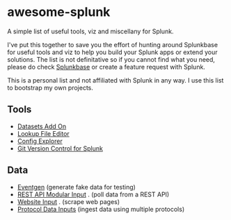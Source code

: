 # awesome-splunk
A simple list of useful tools, viz and miscellany for Splunk.

I've put this together to save you the effort of hunting around Splunkbase for useful tools and viz to help you build your Splunk apps or extend your solutions. The list is not definitative so if you cannot find what you need, please do check [Splunkbase](https://splunkbase.splunk.com/) or create a feature request with Splunk.

This is a personal list and not affiliated with Splunk in any way. I use this list to bootstrap my own projects.

## Tools

- [Datasets Add On](https://splunkbase.splunk.com/app/3245/#/overview) 
- [Lookup File Editor](https://splunkbase.splunk.com/app/1724/)
- [Config Explorer](https://splunkbase.splunk.com/app/4353/#/details)
- [Git Version Control for Splunk](https://splunkbase.splunk.com/app/4182/)

## Data
- [Eventgen](https://splunkbase.splunk.com/app/1924/) (generate fake data for testing)
- [REST API Modular Input](https://splunkbase.splunk.com/app/1546/) . (poll data from a REST API)
- [Website Input](https://splunkbase.splunk.com/app/1818/) . (scrape web pages)
- [Protocol Data Inputs](https://splunkbase.splunk.com/app/1901/) (ingest data using multiple protocols)
